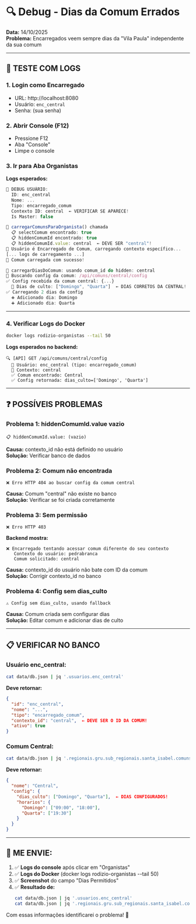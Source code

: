 # 🔍 Debug - Dias da Comum Errados

**Data:** 14/10/2025  
**Problema:** Encarregados veem sempre dias da "Vila Paula" independente da sua comum

---

## 🧪 **TESTE COM LOGS**

### **1. Login como Encarregado**
- URL: http://localhost:8080
- Usuário: `enc_central`
- Senha: (sua senha)

### **2. Abrir Console (F12)**
- Pressione F12
- Aba "Console"
- Limpe o console

### **3. Ir para Aba Organistas**

**Logs esperados:**

```javascript
👤 DEBUG USUÁRIO:
  ID: enc_central
  Nome: ...
  Tipo: encarregado_comum
  Contexto ID: central  ← VERIFICAR SE APARECE!
  Is Master: false

🔄 carregarComunsParaOrganista() chamada
  📋 selectComum encontrado: true
  📋 hiddenComumId encontrado: true
  📋 hiddenComumId.value: central  ← DEVE SER "central"!
👤 Usuário é Encarregado de Comum, carregando contexto específico...
[... logs de carregamento ...]
🎉 Comum carregada com sucesso!

🔑 carregarDiasDoComum: usando comum_id do hidden: central
📡 Buscando config da comum: /api/comuns/central/config
✅ Config recebida da comum central: {...}
  📅 Dias de culto: ["Domingo", "Quarta"]  ← DIAS CORRETOS DA CENTRAL!
✅ Carregando 2 dias da config
  ➕ Adicionado dia: Domingo
  ➕ Adicionado dia: Quarta
```

---

### **4. Verificar Logs do Docker**

```bash
docker logs rodizio-organistas --tail 50
```

**Logs esperados no backend:**

```
🔍 [API] GET /api/comuns/central/config
  👤 Usuário: enc_central (tipo: encarregado_comum)
  🔑 Contexto: central
  ✅ Comum encontrado: Central
  ✅ Config retornada: dias_culto=['Domingo', 'Quarta']
```

---

## ❓ **POSSÍVEIS PROBLEMAS**

### **Problema 1: hiddenComumId.value vazio**
```
📋 hiddenComumId.value: (vazio)
```
**Causa:** contexto_id não está definido no usuário  
**Solução:** Verificar banco de dados

### **Problema 2: Comum não encontrada**
```
❌ Erro HTTP 404 ao buscar config da comum central
```
**Causa:** Comum "central" não existe no banco  
**Solução:** Verificar se foi criada corretamente

### **Problema 3: Sem permissão**
```
❌ Erro HTTP 403
```
**Backend mostra:**
```
❌ Encarregado tentando acessar comum diferente do seu contexto
   Contexto do usuário: pedrabranca
   Comum solicitado: central
```
**Causa:** contexto_id do usuário não bate com ID da comum  
**Solução:** Corrigir contexto_id no banco

### **Problema 4: Config sem dias_culto**
```
⚠️ Config sem dias_culto, usando fallback
```
**Causa:** Comum criada sem configurar dias  
**Solução:** Editar comum e adicionar dias de culto

---

## 📋 **VERIFICAR NO BANCO**

### **Usuário enc_central:**

```bash
cat data/db.json | jq '.usuarios.enc_central'
```

**Deve retornar:**
```json
{
  "id": "enc_central",
  "nome": "...",
  "tipo": "encarregado_comum",
  "contexto_id": "central",  ← DEVE SER O ID DA COMUM!
  "ativo": true
}
```

### **Comum Central:**

```bash
cat data/db.json | jq '.regionais.gru.sub_regionais.santa_isabel.comuns.central'
```

**Deve retornar:**
```json
{
  "nome": "Central",
  "config": {
    "dias_culto": ["Domingo", "Quarta"],  ← DIAS CONFIGURADOS!
    "horarios": {
      "Domingo": ["09:00", "18:00"],
      "Quarta": ["19:30"]
    }
  }
}
```

---

## 🚀 **ME ENVIE:**

1. ✅ **Logs do console** após clicar em "Organistas"
2. ✅ **Logs do Docker** (docker logs rodizio-organistas --tail 50)
3. ✅ **Screenshot** do campo "Dias Permitidos"
4. ✅ **Resultado de:**
   ```bash
   cat data/db.json | jq '.usuarios.enc_central'
   cat data/db.json | jq '.regionais.gru.sub_regionais.santa_isabel.comuns.central'
   ```

Com essas informações identificarei o problema! 🎯

